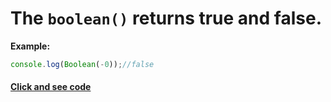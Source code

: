 # The `boolean()` returns true and false.
**Example:**
```js
console.log(Boolean(-0));//false
```
#### [Click and see code](/2.coercion/4.toboolean/app.js)